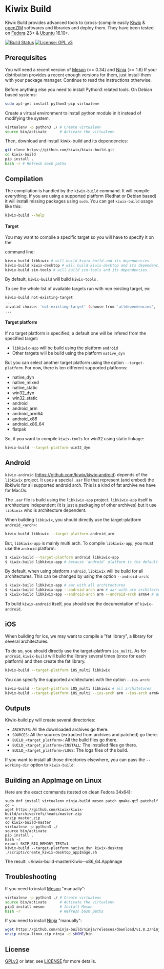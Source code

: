 # Kiwix Build

Kiwix Build provides advanced tools to (cross-)compile easily
[Kiwix](https://kiwix.org) & [openZIM](https://openzim.org) softwares
and libraries and deploy them. They have been tested on
[Fedora](https://getfedora.org) 23+ & [Ubuntu](https://ubuntu.com)
16.10+.

[![Build Status](https://github.com/kiwix/kiwix-build/workflows/CI/badge.svg?query=branch%3Amaster)](https://github.com/kiwix/kiwix-build/actions?query=branch%3Amaster)
[![License: GPL v3](https://img.shields.io/badge/License-GPLv3-blue.svg)](https://www.gnu.org/licenses/gpl-3.0)

Prerequisites
-------------

You will need a recent version of [Meson](https://mesonbuild.com/) (>=
0.34) and [Ninja](https://ninja-build.org) (>= 1.6) If your
distribution provides a recent enough versions for them, just install
them with your package manager. Continue to read the instructions
otherwise.

Before anything else you need to install Python3 related tools. On Debian
based systems:
```bash
sudo apt-get install python3-pip virtualenv
```

Create a virtual environment to install python module in it instead
of modifying the system.
```bash
virtualenv -p python3 ./ # Create virtualenv
source bin/activate      # Activate the virtualenv
```

Then, download and install kiwix-build and its dependencies:
```bash
git clone https://github.com/kiwix/kiwix-build.git
cd kiwix-build
pip install .
hash -r # Refresh bash paths
```

Compilation
-----------

The compilation is handled by the `kiwix-build` command. It will compile
everything. If you are using a supported platform (Redhat or Debian
based) it will install missing packages using `sudo`. You can get
`kiwix-build` usage like this:
```bash
kiwix-build --help
```

#### Target

You may want to compile a specific target so you will have to specify it on the

command line:
```bash
kiwix-build libkiwix # will build kiwix-build and its dependencies
kiwix-build kiwix-desktop # will build kiwix-desktop and its dependencies
kiwix-build zim-tools # will build zim-tools and its dependencies
```

By default, `kiwix-build` will build `kiwix-tools` .

To see the whole list of available targets run with non existing target, ex:

```bash
kiwix-build not-existing-target
...
invalid choice: 'not-existing-target' (choose from 'alldependencies', 'android-ndk',
...
```

#### Target platform

If no target platform is specified, a default one will be infered from
the specified target:
- `libkiwix-app` will be build using the platform `android`
- Other targets will be build using the platform `native_dyn`

But you can select another target platform using the option
`--target-platform`. For now, there is ten different supported
platforms:

- native_dyn
- native_mixed
- native_static
- win32_dyn
- win32_static
- android
- android_arm
- android_arm64
- android_x86
- android_x86_64
- flatpak

So, if you want to compile `kiwix-tools` for win32 using static linkage:
```bash
kiwix-build --target-platform win32_dyn
```

Android
-------

`kiwix-android` (https://github.com/kiwix/kiwix-android) depends of
the `libkiwix` project.
It uses a special `.aar` file that represent (and embed) the libkiwix for
all supported android arch. This is a kind of fat archive we have for MacOs.

The `.aar` file is build using the `libkiwix-app` project.
`libkiwix-app` itself is architecture independent (it is just a packaging of
other archives) but it use `libkiwix` who is architecture dependent.

When building `libkiwix`, you should directly use the
target-platform `android_<arch>`:
```bash
kiwix-build libkiwix --target-platform android_arm
```

But, `libkiwix-app` is mainly multi arch.
To compile `libkiwix-app`, you must use the `android` platform:
```bash
$ kiwix-build --target-platform android libkiwix-app
$ kiwix-build libkiwix-app # because `android` platform is the default for `libkiwix-app`
```

By default, when using platform `android`, `libkiwix` will be build for
all architectures. This can be changed by using the option `--android-arch`:
```bash
$ kiwix-build libkiwix-app # aar with all architectures
$ kiwix-build libkiwix-app --android-arch arm # aar with arm architecture
$ kiwix-build libkiwix-app --android-arch arm --android-arch arm64 # aan with arm and arm64 architectures
```

To build `kiwix-android` itself, you should see the documentation of `kiwix-android`.

iOS
---

When building for ios, we may want to compile a "fat library", a library
for several architectures.

To do so, you should directly use the target-platfrom `ios_multi`.
As for `android`, `kiwix-build` will build the library several times
(once for each platform) and then create the fat library.
```bash
kiwix-build --target-platform iOS_multi libkiwix
```

You can specify the supported architectures with the option `--ios-arch`:
```bash
kiwix-build --target-platform iOS_multi libkiwix # all architetures
kiwix-build --target-platform iOS_multi --ios-arch arm --ios-arch arm64 # arm and arm64 arch only
```

Outputs
-------

Kiwix-build.py will create several directories:
- `ARCHIVES`: All the downloaded archives go there.
- `SOURCES`: All the sources (extracted from archives and patched) go there.
- `BUILD_<target_platform>`: All the build files go there.
- `BUILD_<target_platform>/INSTALL`: The installed files go there.
- `BUILD_<target_platform>/LOGS`: The logs files of the build.

If you want to install all those directories elsewhere, you can pass the
`--working-dir` option to `kiwix-build`:


Building an AppImage on Linux
-----------------------------
Here are the exact commands (tested on clean Fedora 34x64):
```
sudo dnf install virtualenv ninja-build meson patch qmake-qt5 patchelf
cd ~
wget https://github.com/kiwix/kiwix-build/archive/refs/heads/master.zip
unzip master.zip
cd kiwix-build-master
virtualenv -p python3 ./
source bin/activate
pip install .
hash -r
export SKIP_BIG_MEMORY_TEST=1
kiwix-build --target-platform native_dyn kiwix-desktop
./scripts/create_kiwix-desktop_appImage.sh
```
The result: ~/kiwix-build-master/Kiwix--x86_64.AppImage


Troubleshooting
---------------

If you need to install [Meson](https://mesonbuild.com/) "manually":
```bash
virtualenv -p python3 ./ # Create virtualenv
source bin/activate      # Activate the virtualenv
pip3 install meson       # Install Meson
hash -r                  # Refresh bash paths
```

If you need to install [Ninja](https://ninja-build.org) "manually":
```bash
wget https://github.com/ninja-build/ninja/releases/download/v1.8.2/ninja-linux.zip
unzip ninja-linux.zip ninja -d $HOME/bin
```

License
-------

[GPLv3](https://www.gnu.org/licenses/gpl-3.0) or later, see
[LICENSE](LICENSE) for more details.
